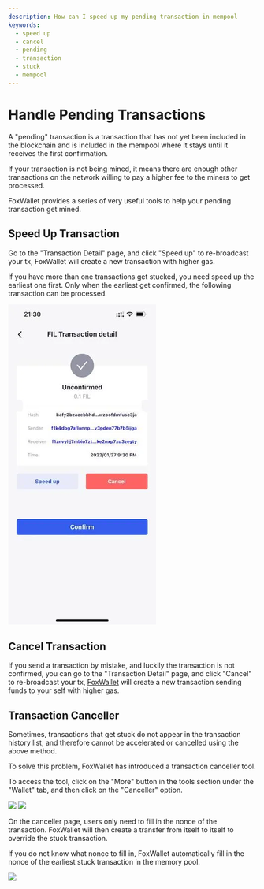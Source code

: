 ```yaml
---
description: How can I speed up my pending transaction in mempool
keywords:
  - speed up
  - cancel
  - pending
  - transaction
  - stuck
  - mempool
---
```


# Handle Pending Transactions

A "pending" transaction is a transaction that has not yet been included in the blockchain and is included in the mempool where it stays until it receives the first confirmation. 

If your transaction is not being mined, it means there are enough other transactions on the network willing to pay a higher fee to the miners to get processed.

FoxWallet provides a series of very useful tools to help your pending transaction get mined.

## Speed Up Transaction
Go to the "Transaction Detail" page, and click "Speed up" to re-broadcast your tx, FoxWallet will create a new transaction with higher gas.

If you have more than one transactions get stucked, you need speed up the earliest one first. Only when the earliest get confirmed, the following transaction can be processed.

![](../img/pending.webp)

## Cancel Transaction
If you send a transaction by mistake, and luckily the transaction is not confirmed, you can go to the "Transaction Detail" page, and click "Cancel" to re-broadcast your tx, [FoxWallet](https://foxwallet.com) will create a new transaction sending funds to your self with higher gas.

## Transaction Canceller
Sometimes, transactions that get stuck do not appear in the transaction history list, and therefore cannot be accelerated or cancelled using the above method.   

To solve this problem, FoxWallet has introduced a transaction canceller tool.  

To access the tool, click on the "More" button in the tools section under the "Wallet" tab, and then click on the "Canceller" option.

<img src="/img/docs/tool-more.webp" width="320" /> <img src="/img/docs/tools-canceller.webp" width="320" />

On the canceller page, users only need to fill in the nonce of the transaction. FoxWallet will then create a transfer from itself to itself to override the stuck transaction.   

If you do not know what nonce to fill in, FoxWallet automatically fill in the nonce of the earliest stuck transaction in the memory pool.

<img src="/img/docs/tool-canceller.webp" width="320" />


